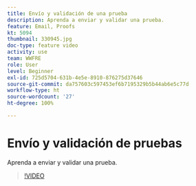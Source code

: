 ```yaml
---
title: Envío y validación de una prueba
description: Aprenda a enviar y validar una prueba.
feature: Email, Proofs
kt: 5094
thumbnail: 330945.jpg
doc-type: feature video
activity: use
team: WWFRE
role: User
level: Beginner
exl-id: 725d5704-631b-4e5e-8910-876275d37646
source-git-commit: da757603c597453ef6b7195329b5b44ab6e5c77d
workflow-type: ht
source-wordcount: '27'
ht-degree: 100%

---
```


# Envío y validación de pruebas

Aprenda a enviar y validar una prueba.

>[!VIDEO](https://video.tv.adobe.com/v/330945)
